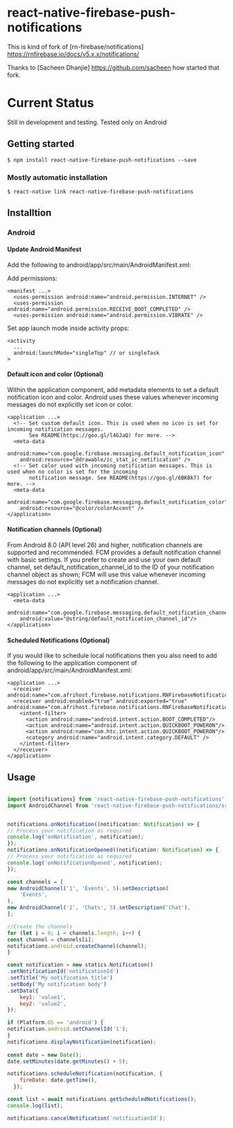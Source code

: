 # react-native-firebase-push-notifications

This is kind of fork of [rn-firebase/notifications] https://rnfirebase.io/docs/v5.x.x/notifications/

Thanks to [Sacheen Dhanjie] https://github.com/sacheen how started that fork.

# Current Status
Still in development and testing.
Tested only on Android

## Getting started

`$ npm install react-native-firebase-push-notifications --save`

### Mostly automatic installation

`$ react-native link react-native-firebase-push-notifications`

## Installtion

### Android

#### Update Android Manifest

Add the following to android/app/src/main/AndroidManifest.xml:

Add permissions:
```
<manifest ...>
  <uses-permission android:name="android.permission.INTERNET" />
  <uses-permission android:name="android.permission.RECEIVE_BOOT_COMPLETED" />
  <uses-permission android:name="android.permission.VIBRATE" />
```

Set app launch mode inside activity props:
```
<activity
  ...
  android:launchMode="singleTop" // or singleTask
>
```

#### Default icon and color (Optional)
Within the application component, add metadata elements to set a default notification icon and color. Android uses these values whenever incoming messages do not explicitly set icon or color.
```
<application ...>
  <!-- Set custom default icon. This is used when no icon is set for incoming notification messages.
       See README(https://goo.gl/l4GJaQ) for more. -->
  <meta-data
    android:name="com.google.firebase.messaging.default_notification_icon"
    android:resource="@drawable/ic_stat_ic_notification" />
  <!-- Set color used with incoming notification messages. This is used when no color is set for the incoming
       notification message. See README(https://goo.gl/6BKBk7) for more. -->
  <meta-data
    android:name="com.google.firebase.messaging.default_notification_color"
    android:resource="@color/colorAccent" />
</application>
```

#### Notification channels (Optional)
From Android 8.0 (API level 26) and higher, notification channels are supported and recommended. FCM provides a default notification channel with basic settings. If you prefer to create and use your own default channel, set default_notification_channel_id to the ID of your notification channel object as shown; FCM will use this value whenever incoming messages do not explicitly set a notification channel.
```
<application ...>
  <meta-data
    android:name="com.google.firebase.messaging.default_notification_channel_id"
    android:value="@string/default_notification_channel_id"/>
</application>
```


#### Scheduled Notifications (Optional)
If you would like to schedule local notifications then you also need to add the following to the application component of android/app/src/main/AndroidManifest.xml:
```
<application ...>
  <receiver android:name="com.afrihost.firebase.notifications.RNFirebaseNotificationReceiver"/>
  <receiver android:enabled="true" android:exported="true"  android:name="com.afrihost.firebase.notifications.RNFirebaseNotificationsRebootReceiver">
    <intent-filter>
      <action android:name="android.intent.action.BOOT_COMPLETED"/>
      <action android:name="android.intent.action.QUICKBOOT_POWERON"/>
      <action android:name="com.htc.intent.action.QUICKBOOT_POWERON"/>
      <category android:name="android.intent.category.DEFAULT" />
    </intent-filter>
  </receiver>
</application>
```


## Usage
```javascript

import {notifications} from 'react-native-firebase-push-notifications';
import AndroidChannel from 'react-native-firebase-push-notifications/src/notifications/AndroidChannel';


notifications.onNotification((notification: Notification) => {
// Process your notification as required
console.log('onNotification', notification);
});
notifications.onNotificationOpened((notification: Notification) => {
// Process your notification as required
console.log('onNotificationOpened', notification);
});

const channels = [
new AndroidChannel('1', 'Events', 5).setDescription(
    'Events',
),
new AndroidChannel('2', 'Chats', 5).setDescription('Chat'),
];

//Create the channels
for (let i = 0; i < channels.length; i++) {
const channel = channels[i];
notifications.android.createChannel(channel);
}

const notification = new statics.Notification()
.setNotificationId('notificationId')
.setTitle('My notification title')
.setBody('My notification body')
.setData({
    key1: 'value1',
    key2: 'value2',
});

if (Platform.OS == 'android') {
notification.android.setChannelId('1');
}
notifications.displayNotification(notification);
  
const date = new Date();
date.setMinutes(date.getMinutes() + 5);

notifications.scheduleNotification(notification, {
    fireDate: date.getTime(),
  });

const list = await notifications.getScheduledNotifications();
console.log(list);

notifications.cancelNotification(`notificationId`);
```